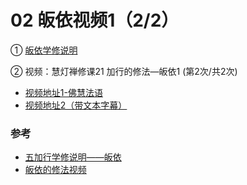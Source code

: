# 02 皈依视频1（2/2）

① [皈依学修说明](https://fohuifayu.com/index.php/huideng-jiangtang/chanxiuke/zen-04/8656-zen04-gy)

② 视频：慧灯禅修课21 加行的修法—皈依1 (第2次/共2次)


- [视频地址1-佛慧法语](https://fohuifayu.com/index.php/huideng-jiangtang/chanxiuke/zen-04/2611-l17091)
- [视频地址2（带文本字幕）](/video#慧灯禅修课第四册/01-1%20慧灯禅修课21%20加行的修法-皈依1.mp4)

### 参考

- [五加行学修说明——皈依](https://fohuifayu.com/index.php/huideng-jiangtang/chanxiuke/zen-04/8656-zen04-gy)
- [皈依的修法视频](https://fohuifayu.com/index.php/huideng-jiangtang/fofa-jianxiu/guiyi-de-xiufa)

